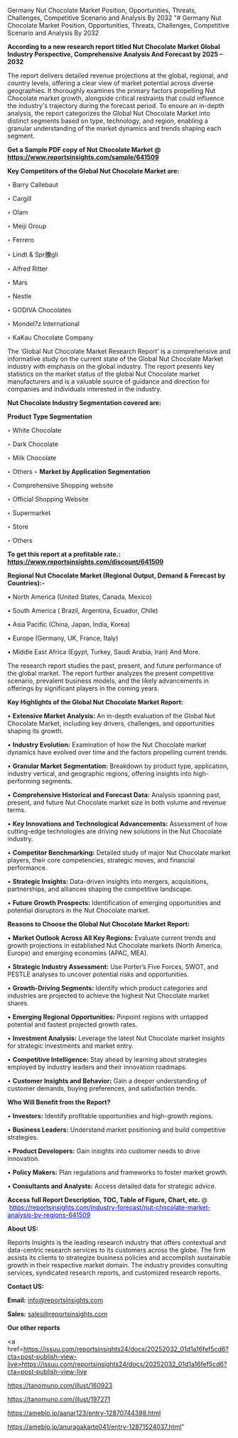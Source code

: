 Germany Nut Chocolate Market Position, Opportunities, Threats, Challenges, Competitive Scenario and Analysis By 2032
"# Germany Nut Chocolate Market Position, Opportunities, Threats, Challenges, Competitive Scenario and Analysis By 2032

<strong>According to a new research report titled Nut Chocolate Market Global Industry Perspective, Comprehensive Analysis And Forecast by 2025 – 2032</strong>

The report delivers detailed revenue projections at the global, regional, and country levels, offering a clear view of market potential across diverse geographies. It thoroughly examines the primary factors propelling Nut Chocolate market growth, alongside critical restraints that could influence the industry's trajectory during the forecast period. To ensure an in-depth analysis, the report categorizes the Global Nut Chocolate Market into distinct segments based on type, technology, and region, enabling a granular understanding of the market dynamics and trends shaping each segment.

<strong>Get a Sample PDF copy of Nut Chocolate Market </strong><strong>@<a href=https://www.reportsinsights.com/sample/641509 style=color:#0000ff;> https://www.reportsinsights.com/sample/641509</a></strong></font>

<strong>Key Competitors of the Global Nut Chocolate Market are:</strong>

‣ Barry Callebaut

‣ Cargill

‣ Olam

‣ Meiji Group

‣ Ferrero

‣ Lindt & Spr黱gli

‣ Alfred Ritter

‣ Mars

‣ Nestle

‣ GODIVA Chocolates

‣ Mondel?z International

‣ KaKau Chocolate Company

The ‘Global Nut Chocolate Market Research Report’ is a comprehensive and informative study on the current state of the Global Nut Chocolate Market industry with emphasis on the global industry. The report presents key statistics on the market status of the global Nut Chocolate market manufacturers and is a valuable source of guidance and direction for companies and individuals interested in the industry.

<strong>Nut Chocolate Industry Segmentation covered are:</strong>

<strong>Product Type Segmentation</strong>

‣ White Chocolate

‣ Dark Chocolate

‣ Milk Chocolate

‣ Others
‣ 
<strong>Market by Application Segmentation</strong>

‣ Comprehensive Shopping website

‣ Official Shopping Website

‣ Supermarket

‣ Store

‣ Others

<strong>To get this report at a profitable rate.: <a href=https://www.reportsinsights.com/discount/641509 style=color:#0000ff;>https://www.reportsinsights.com/discount/641509</a></strong></font>

<strong>Regional Nut Chocolate Market (Regional Output, Demand &amp; Forecast by Countries):-</strong>

• North America (United States, Canada, Mexico)

• South America ( Brazil, Argentina, Ecuador, Chile)

• Asia Pacific (China, Japan, India, Korea)

• Europe (Germany, UK, France, Italy)

• Middle East Africa (Egypt, Turkey, Saudi Arabia, Iran) And More.

The research report studies the past, present, and future performance of the global market. The report further analyzes the present competitive scenario, prevalent business models, and the likely advancements in offerings by significant players in the coming years.

<strong>Key Highlights of the Global Nut Chocolate Market Report:</strong>

• <strong>Extensive Market Analysis:</strong> An in-depth evaluation of the Global Nut Chocolate Market, including key drivers, challenges, and opportunities shaping its growth.

• <strong>Industry Evolution:</strong> Examination of how the Nut Chocolate market dynamics have evolved over time and the factors propelling current trends.

• <strong>Granular Market Segmentation:</strong> Breakdown by product type, application, industry vertical, and geographic regions, offering insights into high-performing segments.

• <strong>Comprehensive Historical and Forecast Data:</strong> Analysis spanning past, present, and future Nut Chocolate market size in both volume and revenue terms.

• <strong>Key Innovations and Technological Advancements:</strong> Assessment of how cutting-edge technologies are driving new solutions in the Nut Chocolate industry.

• <strong>Competitor Benchmarking:</strong> Detailed study of major Nut Chocolate market players, their core competencies, strategic moves, and financial performance.

• <strong>Strategic Insights:</strong> Data-driven insights into mergers, acquisitions, partnerships, and alliances shaping the competitive landscape.

• <strong>Future Growth Prospects:</strong> Identification of emerging opportunities and potential disruptors in the Nut Chocolate market.

<strong>Reasons to Choose the Global Nut Chocolate Market Report:</strong>

• <strong>Market Outlook Across All Key Regions:</strong> Evaluate current trends and growth projections in established Nut Chocolate markets (North America, Europe) and emerging economies (APAC, MEA).

• <strong>Strategic Industry Assessment:</strong> Use Porter’s Five Forces, SWOT, and PESTLE analyses to uncover potential risks and opportunities.

• <strong>Growth-Driving Segments:</strong> Identify which product categories and industries are projected to achieve the highest Nut Chocolate market shares.

• <strong>Emerging Regional Opportunities:</strong> Pinpoint regions with untapped potential and fastest projected growth rates.

• <strong>Investment Analysis:</strong> Leverage the latest Nut Chocolate market insights for strategic investments and market entry.

• <strong>Competitive Intelligence:</strong> Stay ahead by learning about strategies employed by industry leaders and their innovation roadmaps.

• <strong>Customer Insights and Behavior:</strong> Gain a deeper understanding of customer demands, buying preferences, and satisfaction trends.

<strong>Who Will Benefit from the Report?</strong>

• <strong>Investors:</strong> Identify profitable opportunities and high-growth regions.

• <strong>Business Leaders:</strong> Understand market positioning and build competitive strategies.

• <strong>Product Developers:</strong> Gain insights into customer needs to drive innovation.

• <strong>Policy Makers:</strong> Plan regulations and frameworks to foster market growth.

• <strong>Consultants and Analysts:</strong> Access detailed data for strategic advice.
</ul>
<strong>Access full Report Description, TOC, Table of Figure, Chart, etc. </strong>@  <a href=https://reportsinsights.com/industry-forecast/nut-chocolate-market-analysis-by-regions-641509 style=color:#0000ff;>https://reportsinsights.com/industry-forecast/nut-chocolate-market-analysis-by-regions-641509</a></font>

<strong><strong>About US</strong>:</strong>

Reports Insights is the leading research industry that offers contextual and data-centric research services to its customers across the globe. The firm assists its clients to strategize business policies and accomplish sustainable growth in their respective market domain. The industry provides consulting services, syndicated research reports, and customized research reports.

<strong>Contact US:</strong>

<p class=""""><b>Email:</b> <a href=mailto:info@reportsinsights.com>info@reportsinsights.com</a></p>
<p class=""""><b>Sales:</b> <a href=mailto:sales@reportsinsights.com>sales@reportsinsights.com</a></p>

<strong>Our other reports</strong>

<a href=https://issuu.com/reportsinsights24/docs/20252032_01d1a16fef5cd6?cta=post-publish-view-live>https://issuu.com/reportsinsights24/docs/20252032_01d1a16fef5cd6?cta=post-publish-view-live</a>

<a href=https://tanomuno.com/illust/160923>https://tanomuno.com/illust/160923</a>

<a href=https://tanomuno.com/illust/197271>https://tanomuno.com/illust/197271</a>

<a href=https://ameblo.jp/aanar123/entry-12870744398.html>https://ameblo.jp/aanar123/entry-12870744398.html</a>

<a href=https://ameblo.jp/anuragakarte041/entry-12871524037.html>https://ameblo.jp/anuragakarte041/entry-12871524037.html</a>"

